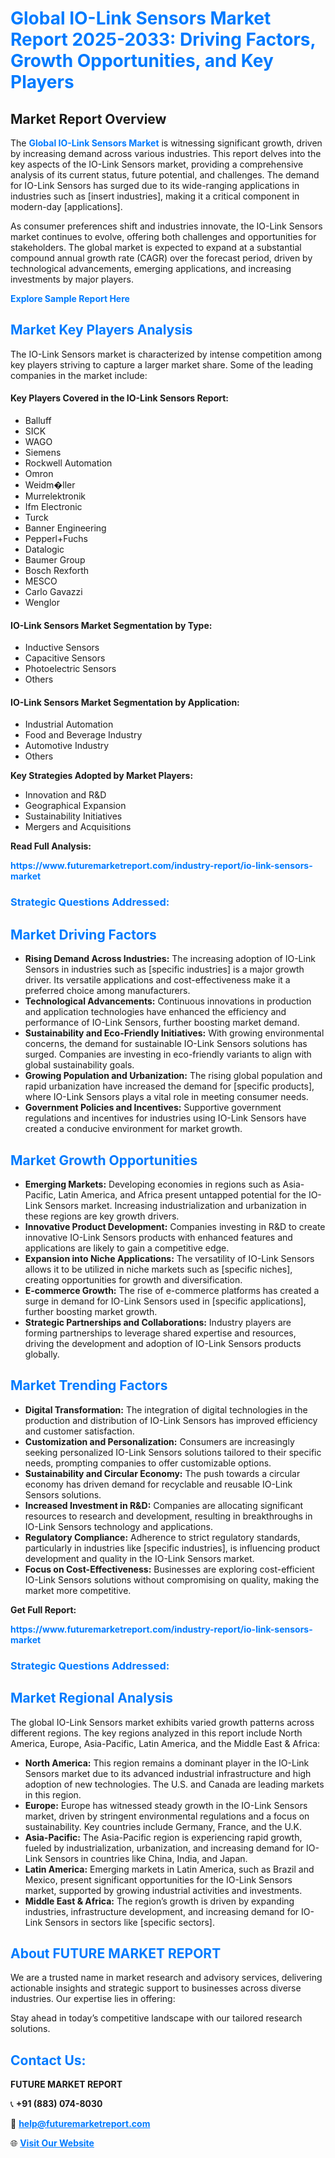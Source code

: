 <h1 style="color: #007BFF;">Global IO-Link Sensors Market Report 2025-2033: Driving Factors, Growth Opportunities, and Key Players</h1>

<section id="overview">
<h2>Market Report Overview</h2>
<p>The <a href="https://www.futuremarketreport.com/industry-report/io-link-sensors-market" style="color: #007BFF; text-decoration: none;"><strong>Global IO-Link Sensors Market</strong></a> is witnessing significant growth, driven by increasing demand across various industries. This report delves into the key aspects of the IO-Link Sensors market, providing a comprehensive analysis of its current status, future potential, and challenges. The demand for IO-Link Sensors has surged due to its wide-ranging applications in industries such as [insert industries], making it a critical component in modern-day [applications].</p>
<p>As consumer preferences shift and industries innovate, the IO-Link Sensors market continues to evolve, offering both challenges and opportunities for stakeholders. The global market is expected to expand at a substantial compound annual growth rate (CAGR) over the forecast period, driven by technological advancements, emerging applications, and increasing investments by major players.</p>
</section>

<section id="overview">
<p><a href="https://www.futuremarketreport.com/request-sample/reportId=116042" style="color: #007BFF; text-decoration: none;"><strong>Explore Sample Report Here</strong></a></p>
</section>

<section id="key-players">
<h2 style="color: #007BFF;">Market Key Players Analysis</h2>
<p>The IO-Link Sensors market is characterized by intense competition among key players striving to capture a larger market share. Some of the leading companies in the market include:</p>
<h4>Key Players Covered in the IO-Link Sensors Report:</h4>
<ul><li>Balluff</li><li>SICK</li><li>WAGO</li><li>Siemens</li><li>Rockwell Automation</li><li>Omron</li><li>Weidm�ller</li><li>Murrelektronik</li><li>Ifm Electronic</li><li>Turck</li><li>Banner Engineering</li><li>Pepperl+Fuchs</li><li>Datalogic</li><li>Baumer Group</li><li>Bosch Rexforth</li><li>MESCO</li><li>Carlo Gavazzi</li><li>Wenglor</li></ul>
<h4>IO-Link Sensors Market Segmentation by Type:</h4>
<ul><li>Inductive Sensors</li><li>Capacitive Sensors</li><li>Photoelectric Sensors</li><li>Others</li></ul>

<h4>IO-Link Sensors Market Segmentation by Application:</h4>
<ul><li>Industrial Automation</li><li>Food and Beverage Industry</li><li>Automotive Industry</li><li>Others</li></ul>
<p><strong>Key Strategies Adopted by Market Players:</strong></p>
<ul>
<li>Innovation and R&D</li>
<li>Geographical Expansion</li>
<li>Sustainability Initiatives</li>
<li>Mergers and Acquisitions</li>
</ul>
</section>

<section>
<p><strong>Read Full Analysis: </strong></p><a href="https://www.futuremarketreport.com/industry-report/io-link-sensors-market" style="color: #007BFF; text-decoration: none;"><strong>https://www.futuremarketreport.com/industry-report/io-link-sensors-market</strong></a>
<h3 style="color: #007BFF;">Strategic Questions Addressed:</h3>
</section>

<section id="driving-factors">
<h2 style="color: #007BFF;">Market Driving Factors</h2>
<ul>
<li><strong>Rising Demand Across Industries:</strong> The increasing adoption of IO-Link Sensors in industries such as [specific industries] is a major growth driver. Its versatile applications and cost-effectiveness make it a preferred choice among manufacturers.</li>
<li><strong>Technological Advancements:</strong> Continuous innovations in production and application technologies have enhanced the efficiency and performance of IO-Link Sensors, further boosting market demand.</li>
<li><strong>Sustainability and Eco-Friendly Initiatives:</strong> With growing environmental concerns, the demand for sustainable IO-Link Sensors solutions has surged. Companies are investing in eco-friendly variants to align with global sustainability goals.</li>
<li><strong>Growing Population and Urbanization:</strong> The rising global population and rapid urbanization have increased the demand for [specific products], where IO-Link Sensors plays a vital role in meeting consumer needs.</li>
<li><strong>Government Policies and Incentives:</strong> Supportive government regulations and incentives for industries using IO-Link Sensors have created a conducive environment for market growth.</li>
</ul>
</section>

<section id="growth-opportunities">
<h2 style="color: #007BFF;">Market Growth Opportunities</h2>
<ul>
<li><strong>Emerging Markets:</strong> Developing economies in regions such as Asia-Pacific, Latin America, and Africa present untapped potential for the IO-Link Sensors market. Increasing industrialization and urbanization in these regions are key growth drivers.</li>
<li><strong>Innovative Product Development:</strong> Companies investing in R&D to create innovative IO-Link Sensors products with enhanced features and applications are likely to gain a competitive edge.</li>
<li><strong>Expansion into Niche Applications:</strong> The versatility of IO-Link Sensors allows it to be utilized in niche markets such as [specific niches], creating opportunities for growth and diversification.</li>
<li><strong>E-commerce Growth:</strong> The rise of e-commerce platforms has created a surge in demand for IO-Link Sensors used in [specific applications], further boosting market growth.</li>
<li><strong>Strategic Partnerships and Collaborations:</strong> Industry players are forming partnerships to leverage shared expertise and resources, driving the development and adoption of IO-Link Sensors products globally.</li>
</ul>
</section>

<section id="trending-factors">
<h2 style="color: #007BFF;">Market Trending Factors</h2>
<ul>
<li><strong>Digital Transformation:</strong> The integration of digital technologies in the production and distribution of IO-Link Sensors has improved efficiency and customer satisfaction.</li>
<li><strong>Customization and Personalization:</strong> Consumers are increasingly seeking personalized IO-Link Sensors solutions tailored to their specific needs, prompting companies to offer customizable options.</li>
<li><strong>Sustainability and Circular Economy:</strong> The push towards a circular economy has driven demand for recyclable and reusable IO-Link Sensors solutions.</li>
<li><strong>Increased Investment in R&D:</strong> Companies are allocating significant resources to research and development, resulting in breakthroughs in IO-Link Sensors technology and applications.</li>
<li><strong>Regulatory Compliance:</strong> Adherence to strict regulatory standards, particularly in industries like [specific industries], is influencing product development and quality in the IO-Link Sensors market.</li>
<li><strong>Focus on Cost-Effectiveness:</strong> Businesses are exploring cost-efficient IO-Link Sensors solutions without compromising on quality, making the market more competitive.</li>
</ul>
</section>

<section>
<p><strong>Get Full Report: </strong></p><a href="https://www.futuremarketreport.com/industry-report/io-link-sensors-market" style="color: #007BFF; text-decoration: none;"><strong>https://www.futuremarketreport.com/industry-report/io-link-sensors-market</strong></a>
<h3 style="color: #007BFF;">Strategic Questions Addressed:</h3>
</section>


<section id="regional-analysis">
<h2 style="color: #007BFF;">Market Regional Analysis</h2>
<p>The global IO-Link Sensors market exhibits varied growth patterns across different regions. The key regions analyzed in this report include North America, Europe, Asia-Pacific, Latin America, and the Middle East & Africa:</p>
<ul>
<li><strong>North America:</strong> This region remains a dominant player in the IO-Link Sensors market due to its advanced industrial infrastructure and high adoption of new technologies. The U.S. and Canada are leading markets in this region.</li>
<li><strong>Europe:</strong> Europe has witnessed steady growth in the IO-Link Sensors market, driven by stringent environmental regulations and a focus on sustainability. Key countries include Germany, France, and the U.K.</li>
<li><strong>Asia-Pacific:</strong> The Asia-Pacific region is experiencing rapid growth, fueled by industrialization, urbanization, and increasing demand for IO-Link Sensors in countries like China, India, and Japan.</li>
<li><strong>Latin America:</strong> Emerging markets in Latin America, such as Brazil and Mexico, present significant opportunities for the IO-Link Sensors market, supported by growing industrial activities and investments.</li>
<li><strong>Middle East & Africa:</strong> The region’s growth is driven by expanding industries, infrastructure development, and increasing demand for IO-Link Sensors in sectors like [specific sectors].</li>
</ul>
</section>

<footer>
<h2 style="color: #007BFF;">About FUTURE MARKET REPORT</h2>
<p>We are a trusted name in market research and advisory services, delivering actionable insights and strategic support to businesses across diverse industries. Our expertise lies in offering:</p>

<p>Stay ahead in today’s competitive landscape with our tailored research solutions.</p>

<h2 style="color: #007BFF;">Contact Us:</h2>
<p><strong>FUTURE MARKET REPORT</strong></p>
<p>📞 <strong>+91 (883) 074-8030</strong></p>
<p>📧 <strong><a href="mailto:help@futuremarketreport.com" style="color: #007BFF;">help@futuremarketreport.com</a></strong></p>
<p>🌐 <strong><a href="https://www.futuremarketreport.com/" style="color: #007BFF;">Visit Our Website</a></strong></p>
</footer>